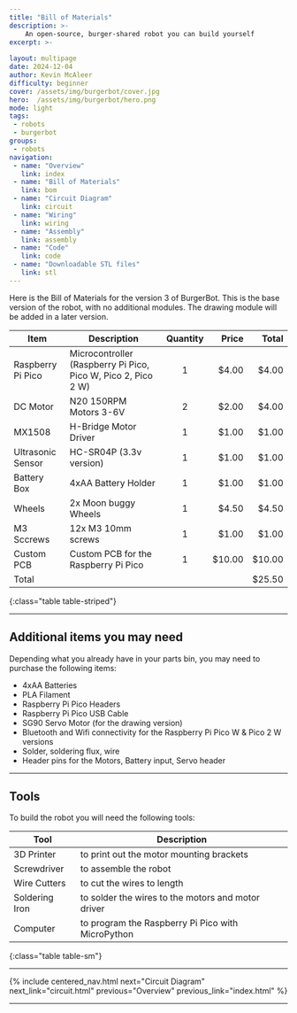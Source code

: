 ```yaml
---
title: "Bill of Materials"
description: >-
    An open-source, burger-shared robot you can build yourself
excerpt: >-
    
layout: multipage
date: 2024-12-04
author: Kevin McAleer
difficulty: beginner
cover: /assets/img/burgerbot/cover.jpg
hero:  /assets/img/burgerbot/hero.png
mode: light
tags:
 - robots
 - burgerbot
groups:
 - robots
navigation:
 - name: "Overview"
   link: index
 - name: "Bill of Materials"
   link: bom
 - name: "Circuit Diagram"
   link: circuit
 - name: "Wiring"
   link: wiring
 - name: "Assembly"
   link: assembly
 - name: "Code"
   link: code
 - name: "Downloadable STL files"
   link: stl
---
```


Here is the Bill of Materials for the version 3 of BurgerBot. This is the base version of the robot, with no additional modules. The drawing module will be added in a later version.

Item              | Description                                                   | Quantity |  Price |  Total
------------------|---------------------------------------------------------------|:--------:|-------:|------:
Raspberry Pi Pico | Microcontroller (Raspberry Pi Pico, Pico W, Pico 2, Pico 2 W) |    1     |  $4.00 |  $4.00
DC Motor          | N20 150RPM Motors 3-6V                                        |    2     |  $2.00 |  $4.00
MX1508            | H-Bridge Motor Driver                                         |    1     |  $1.00 |  $1.00
Ultrasonic Sensor | HC-SR04P (3.3v version)                                       |    1     |  $1.00 |  $1.00
Battery Box       | 4xAA Battery Holder                                           |    1     |  $1.00 |  $1.00
Wheels            | 2x Moon buggy Wheels                                          |    1     |  $4.50 |  $4.50
M3 Sccrews        | 12x M3 10mm screws                                            |    1     |  $1.00 |  $1.00
Custom PCB        | Custom PCB for the Raspberry Pi Pico                          |    1     | $10.00 | $10.00
Total             |                                                               |          |        | $25.50
{:class="table table-striped"}

---

## Additional items you may need

Depending what you already have in your parts bin, you may need to purchase the following items:

- 4xAA Batteries
- PLA Filament
- Raspberry Pi Pico Headers
- Raspberry Pi Pico USB Cable
- SG90 Servo Motor (for the drawing version)
- Bluetooth and Wifi connectivity for the Raspberry Pi Pico W & Pico 2 W versions
- Solder, soldering flux, wire
- Header pins for the Motors, Battery input, Servo header

---

## Tools

To build the robot you will need the following tools:

Tool           | Description
---------------|---------------------------------------------------
3D Printer     | to print out the motor mounting brackets
Screwdriver    | to assemble the robot
Wire Cutters   | to cut the wires to length
Soldering Iron | to solder the wires to the motors and motor driver
Computer       | to program the Raspberry Pi Pico with MicroPython
{:class="table table-sm"}

---

{% include centered_nav.html next="Circuit Diagram" next_link="circuit.html" previous="Overview" previous_link="index.html" %}

---
